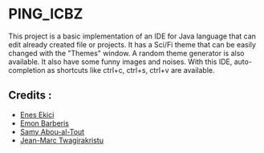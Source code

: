 # PING_ICBZ

This project is a basic implementation of an IDE for Java language that can edit already created file or projects.
It has a Sci/Fi theme that can be easily changed with the "Themes" window. A random theme generator is also available.
It also have some funny images and noises.
With this IDE, auto-completion as shortcuts like ctrl+c, ctrl+s, ctrl+v are available.

## Credits :
 * [Enes Ekici](https://github.com/TRKirua)
 * [Emon Barberis](https://github.com/EmonBar)
 * [Samy Abou-al-Tout](https://github.com/locovamos)
 * [Jean-Marc Twagirakristu](https://github.com/Tamiavison)
